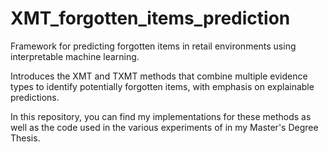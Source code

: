 # XMT_forgotten_items_prediction
Framework for predicting forgotten items in retail environments using interpretable machine learning. 

Introduces the XMT and TXMT methods that combine multiple evidence types to identify potentially forgotten items, with emphasis on explainable predictions.

In this repository, you can find my implementations for these methods as well as the code used in the various experiments of in my Master's Degree Thesis.

